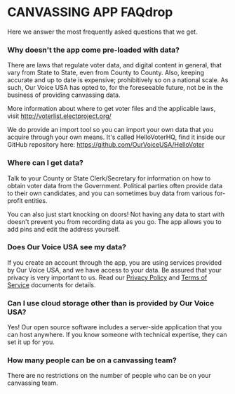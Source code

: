 # CANVASSING APP FAQdrop

Here we answer the most frequently asked questions that we get.

### Why doesn't the app come pre-loaded with data?

There are laws that regulate voter data, and digital content in general, that vary from State to State, even from County to County. Also, keeping accurate and up to date is expensive; prohibitively so on a national scale. As such, Our Voice USA has opted to, for the foreseeable future, not be in the business of providing canvassing data.

More information about where to get voter files and the applicable laws, visit http://voterlist.electproject.org/

We do provide an import tool so you can import your own data that you acquire through your own means. It's called HelloVoterHQ, find it inside our GitHub repository here: https://github.com/OurVoiceUSA/HelloVoter

### Where can I get data?

Talk to your County or State Clerk/Secretary for information on how to obtain voter data from the Government. Political parties often provide data to their own candidates, and you can sometimes buy data from various for-profit entities.

You can also just start knocking on doors! Not having any data to start with doesn't prevent you from recording data as you go. The app allows you to add pins and edit the address yourself.

### Does Our Voice USA see my data?

If you create an account through the app, you are using services provided by Our Voice USA, and we have access to your data. Be assured that your privacy is very important to us. Read our [Privacy Policy](Privacy-Policy.md) and [Terms of Service](Terms-of-Service.md) documents for details.

### Can I use cloud storage other than is provided by Our Voice USA?

Yes! Our open source software includes a server-side application that you can host anywhere. If you know someone with technical expertise, they can set it up for you.

### How many people can be on a canvassing team?

There are no restrictions on the number of people who can be on your canvassing team.
